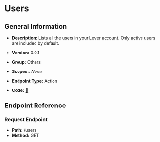 # Users

## General Information

- **Description:** Lists all the users in your Lever account. Only active users are included by default.

- **Version:** 0.0.1
- **Group:** Others
- **Scopes:**: _None_
- **Endpoint Type:** Action
- **Code:** [🔗](https://github.com/NangoHQ/integration-templates/tree/main/integrations/lever-sandbox/actions/users.ts)

## Endpoint Reference

### Request Endpoint

- **Path:** /users
- **Method:** GET
